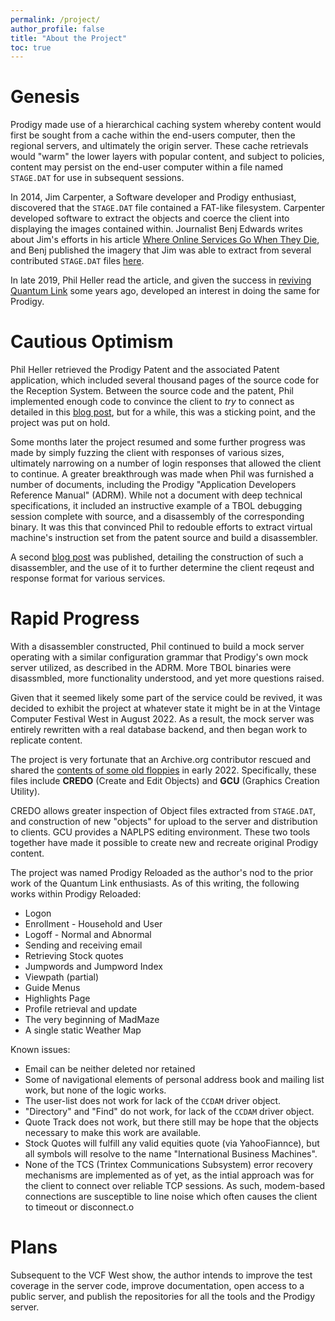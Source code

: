 ```yaml
---
permalink: /project/
author_profile: false
title: "About the Project"
toc: true
---
```

# Genesis
Prodigy made use of a hierarchical caching system whereby content would first be sought from a cache within the end-users computer, then the regional servers, and ultimately the origin server.  These cache retrievals would "warm" the lower layers with popular content, and subject to policies, content may persist on the end-user computer within a file named `STAGE.DAT` for use in subsequent sessions.

In 2014, Jim Carpenter, a Software developer and Prodigy enthusiast, discovered that the `STAGE.DAT` file contained a FAT-like filesystem.  Carpenter developed software to extract the objects and coerce the client into displaying the images contained within.  Journalist Benj Edwards writes about Jim's efforts in his article [Where Online Services Go When They Die](https://www.theatlantic.com/technology/archive/2014/07/where-online-services-go-when-they-die/374099/), and Benj published the imagery that Jim  was able to extract from several contributed `STAGE.DAT` files [here](https://www.flickr.com/photos/149332336@N06/albums).

In late 2019, Phil Heller read the article, and given the success in [reviving Quantum Link](https://orrtech.us/qlink/) some years ago, developed an interest in doing the same for Prodigy.

# Cautious Optimism
Phil Heller retrieved the Prodigy Patent and the associated Patent application, which included several thousand pages of the source code for the Reception System.  Between the source code and the patent, Phil implemented enough code to convince the client to *try* to connect as detailed in this [blog post](https://www.vintagecomputing.com/index.php/archives/2921/reverse-engineering-prodigy-part-1), but for a while, this was a sticking point, and the project was put on hold.

Some months later the project resumed and some further progress was made by simply fuzzing the client with responses of various sizes, ultimately narrowing on a number of login responses that allowed the client to continue.  A greater breakthrough was made when Phil was furnished a number of documents, including the Prodigy "Application Developers Reference Manual" (ADRM).  While not a document with deep technical specifications, it included an instructive example of a TBOL debugging session complete with source, and a disassembly of the corresponding binary.  It was this that convinced Phil to redouble efforts to extract virtual machine's instruction set from the patent source and build a disassembler.

A second [blog post](https://www.vintagecomputing.com/index.php/archives/3064/reverse-engineering-prodigy-part-2) was published, detailing the construction of such a disassembler, and the use of it to further determine the client reqeust and response format for various services.

# Rapid Progress
With a disassembler constructed, Phil continued to build a mock server operating with a similar configuration grammar that Prodigy's own mock server utilized, as described in the ADRM.  More TBOL binaries were disassmbled, more functionality understood, and yet more questions raised.

Given that it seemed likely some part of the service could be revived, it was decided to exhibit the project at whatever state it might be in at the Vintage Computer Festival West in August 2022.  As a result, the mock server was entirely rewritten with a real database backend, and then began work to replicate content.

The project is very fortunate that an Archive.org contributor rescued and shared the [contents of some old floppies](https://archive.org/details/prodigy_202103) in early 2022. Specifically, these files include **CREDO** (Create and Edit Objects) and **GCU** (Graphics Creation Utility).

CREDO allows greater inspection of Object files extracted from `STAGE.DAT`, and construction of new "objects" for upload to the server and distribution to clients.  GCU provides a NAPLPS editing environment.  These two tools together have made it possible to create new and recreate original Prodigy content.

The project was named Prodigy Reloaded as the author's nod to the prior work of the Quantum Link enthusiasts.  As of this writing, the following works within Prodigy Reloaded:

- Logon
- Enrollment - Household and User
- Logoff - Normal and Abnormal
- Sending and receiving email
- Retrieving Stock quotes
- Jumpwords and Jumpword Index
- Viewpath (partial)
- Guide Menus
- Highlights Page
- Profile retrieval and update
- The very beginning of MadMaze
- A single static Weather Map

Known issues:

- Email can be neither deleted nor retained
- Some of navigational elements of personal address book and mailing list work, but none of the logic works.
- The user-list does not work for lack of the `CCDAM` driver object.
- "Directory" and "Find" do not work, for lack of the `CCDAM` driver object.
- Quote Track does not work, but there still may be hope that the objects necessary to make this work are available.
- Stock Quotes will fulfill any valid equities quote (via YahooFiannce), but all symbols will resolve to the name "International Business Machines".
- None of the TCS (Trintex Communications Subsystem) error recovery mechanisms are implemented as of yet, as the intial approach was for the client to connect over reliable TCP sessions.  As such, modem-based connections are susceptible to line noise which often causes the client to timeout or disconnect.o

# Plans
Subsequent to the VCF West show, the author intends to improve the test coverage in the server code, improve documentation, open access to a public server, and publish the repositories for all the tools and the Prodigy server.
